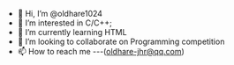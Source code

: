 - 👋 Hi, I’m @oldhare1024
- 👀 I’m interested in  C/C++;
- 🌱 I’m currently learning HTML
- 💞️ I’m looking to collaborate on Programming competition
- 📫 How to reach me ---(oldhare-jhr@qq.com)

<!---
oldhare1024/oldhare1024 is a ✨ special ✨ repository because its `README.md` (this file) appears on your GitHub profile.
You can click the Preview link to take a look at your changes.
--->
